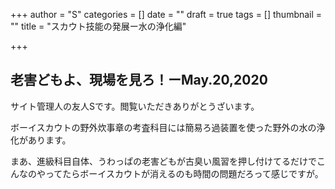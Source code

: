 +++
author = "S"
categories = []
date = ""
draft = true
tags = []
thumbnail = ""
title = "スカウト技能の発展ー水の浄化編"

+++
## 老害どもよ、現場を見ろ！ーMay.20,2020

サイト管理人の友人Sです。閲覧いただきありがとうざいます。

ボーイスカウトの野外炊事章の考査科目には簡易ろ過装置を使った野外の水の浄化があります。

まあ、進級科目自体、うわっぱの老害どもが古臭い風習を押し付けてるだけでこんなのやってたらボーイスカウトが消えるのも時間の問題だろって感じですが。